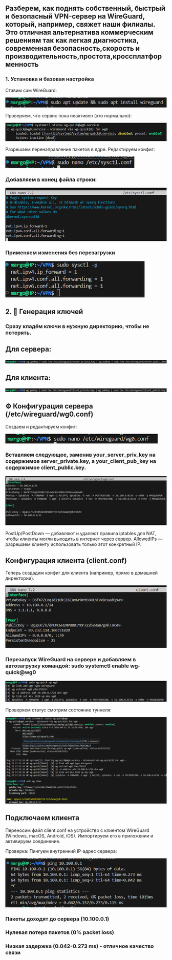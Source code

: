 ## Разберем, как поднять собственный, быстрый и безопасный VPN-сервер на WireGuard, который, например,  свяжет наши филиалы. Это отличная альтернатива коммерческим решениям так как легкая диагностика, современная безопасность,скорость и производительность,простота,кроссплатформенность

### 1. Установка и базовая настройка
Ставим сам WireGuard:

![VPN/screen/1.png](screen/1.png)

Проверяем, что сервис пока неактивен (это нормально):

![VPN/screen/2.png](screen/2.png)

Разрешаем перенаправление пакетов в ядре. Редактируем конфиг:

![VPN/screen/3.png](screen/3.png)


### Добавляем в конец файла строки:

![VPN/screen/4.png](screen/4.png)

### Применяем изменения без перезагрузки

![VPN/screen/5.png](screen/5.png)

## 2. 🔑 Генерация ключей

### Сразу кладём ключи в нужную директорию, чтобы не потерять.

## Для сервера:

![VPN/screen/6.png](screen/6.png)

## Для клиента:

![VPN/screen/7.png](screen/7.png)

## ⚙️ Конфигурация сервера (/etc/wireguard/wg0.conf)
Создаем и редактируем конфиг:

![VPN/screen/8.png](screen/8.png)

### Вставляем следующее, заменив your_server_priv_key на содержимое server_private.key, а your_client_pub_key на содержимое client_public.key.

![VPN/screen/9.png](screen/9.png)

PostUp/PostDown — добавляют и удаляют правила iptables для NAT, чтобы клиенты могли выходить в интернет через сервер.
   AllowedIPs  — разрешаем клиенту использовать только этот конкретный IP.

## Конфигурация клиента (client.conf)
Теперь создадим конфиг для клиента (например, прямо в домашней директории).

![VPN/screen/10.png](screen/10.png)

### Перезапуск WireGuard на сервере и добавляем в автозагрузку командой: sudo systemctl enable wg-quick@wg0

![VPN/screen/11.png](screen/11.png)

Проверяем статус смотрим состояние туннеля:

![VPN/screen/12.png](screen/12.png)

## Подключаем клиента
Переносим файл client.conf на устройство с клиентом WireGuard (Windows, macOS, Android, iOS). Импортируем его в приложении и активируем соединение.

Проверка:
Пингуем внутренний IP-адрес сервера:

![VPN/screen/13.png](screen/13.png)

### Пакеты доходят до сервера (10.100.0.1)
### Нулевая потеря пакетов (0% packet loss)
### Низкая задержка (0.042-0.273 ms) - отличное качество связи






